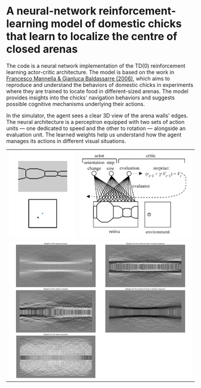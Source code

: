 # A neural-network reinforcement-learning model of domestic chicks that learn to localize the centre of closed arenas

The code is a neural network implementation of the TD(0) reinforcement learning actor-critic architecture. The model is based on the work in [Francesco Mannella & Gianluca Baldassarre (2006)](https://royalsocietypublishing.org/doi/10.1098/rstb.2006.1966), which aims to reproduce and understand the behaviors of domestic chicks in experiments where they are trained to locate food in different-sized arenas. The model provides insights into the chicks' navigation behaviors and suggests possible cognitive mechanisms underlying their actions. 

In the simulator, the agent sees a clear 3D view of the arena walls' edges. The neural architecture is a perceptron equipped with two sets of action units — one dedicated to speed and the other to rotation — alongside an evaluation unit. The learned weights help us understand how the agent manages its actions in different visual situations.

<table>
<tbody>
  <tr>
    <td><img  src="docs/demo.gif" width="300">
    <td><img src="docs/model.png" width="510">
  </tr>
  <tr>
    <td  colspan="2"><img width="840" src="docs/analysis.png"> </td>
  </tr>
</tbody>

